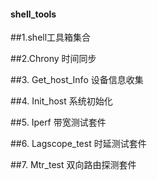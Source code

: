 #### shell_tools
##1.shell工具箱集合

##2.Chrony  时间同步 

##3. Get_host_Info 设备信息收集

##4. Init_host 系统初始化

##5. Iperf  带宽测试套件

##6. Lagscope_test 时延测试套件

##7. Mtr_test  双向路由探测套件

